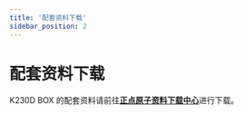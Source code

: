 ```yaml
---
title: '配套资料下载'
sidebar_position: 2
---
```


# 配套资料下载

K230D BOX 的配套资料请前往[**正点原子资料下载中心**](http://www.openedv.com/docs/boards/k210/ATK-DNK210.html)进行下载。
